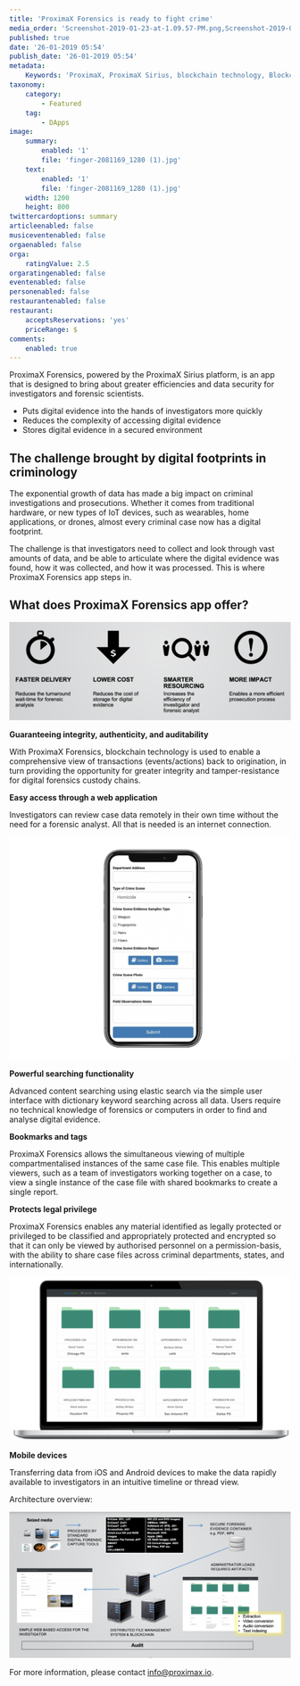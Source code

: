 ```yaml
---
title: 'ProximaX Forensics is ready to fight crime'
media_order: 'Screenshot-2019-01-23-at-1.09.57-PM.png,Screenshot-2019-01-08-at-5.59.41-PM.png,Screenshot-2019-01-08-at-8.44.34-PM.png,Screenshot-2019-01-08-at-4.53.15-PM.png'
published: true
date: '26-01-2019 05:54'
publish_date: '26-01-2019 05:54'
metadata:
    Keywords: 'ProximaX, ProximaX Sirius, blockchain technology, Blockchain powered, Blockchain protocol, Distributed ledger technology, DLT, dlt, Distributed ledger, Decentralized database, Decentralized database technology, Decentralized storage, Decentralized storage technology, Decentralized supply chain, Decentralized streaming, Integrated and distributed ledger technology, IaDLt, Peer-to-peer technology, Peer to peer streaming, Peer to peer, Consensus mechanism, Consensus protocol, Asymmetric encryption, Data encryption, Off-chain storage, Off-chain streaming, Distributed File Management System, DFMS, Super Contract, Immutability, Data encryption, Encrypted by default, Permissioned, Permission based, Tokenomics, Token economics, Crypto trading, Cryptocurrency, Supply chain, CSD, Central Securities Depository, STO, Security Token Offering, Decentralized supply chain, STO, Private blockchain, DAapps, Decentralized applications, Blockchain apps, Streaming Layer, Streaming Node, Storage Layer, Storage Node, Sharded Information, Sharded Data, Use Case, Use Cases, Blockchain Consensus, Consensus Protocol, Enterprise Solution, Enterprise Solutions, System Integration, Transparency, Immutability, Irreversibility, Traceability, Proof of Bandwidth, Proof of Conflation Aggregate, Proof of Storage, Encryption, Data Security, Data Privacy, Cyber Security, Hackers, Hacking, Nodes, Public Chain, Private Chain, Hybrid Chain, Public & Private Chain, Catapult, SDK, SDKs, Software Development Kits, Super Contract, Super Contracts, Smart Contract, Smart Contracts, Peer-to-Peer , Peer-to-Peer Storage, Software-as-a-Service, SaaS, Lon Wong, PSP, PeerStream, PeerStream Protocol, Anonymous streaming, New Economic Model, New Economic Model Foundation, 482.solutions, Ministry of Community Development UAE, Dragonfly  Fintech, Xarcade, Testnet, Test network, Mainnet, Main network, Tokenomics, Token Economics, XPX, Crypto Currency, Crypto Currencies, Crypto Exchange, Crypto Exchanges, Bitcoin, Zero trust, Escrow, Onchain escrow, Trustless swaps, Trustless, Onion routing, SIM Identity attestation, ProximaX KYC, KYC, Know Your Customer, Know Your Counter Party, Onboarding Customer, Customer Onboarding, Identity Management, Identity Management System, Identity Verification, Identity Authentication, Anti-Money Laundering, AML, RegTech, Regulation Tech, Regulation Technology, GDPR, General Data Protection Regulation, EU GDPR, European Union GDPR, European Union General Data Protection Regulation, Knowyourcustomer, Compliance system, Compliance systems, , ProximaX Suite, Office Suite, Office Collaboration, Workforce Collaboration, Collaboration, Real Time Collaboration, Office suite, word processing, Office collaboration, File sharing, Decentralized file sharing, Real Time Editing, Office Productivity, Productivity, Office Applications, Microsoft Office, Word Processor, Word Processing, Microsoft Word Spreadsheet, Spreadsheets, Excel, Microsoft Excel, Presentation, Presentations, Microsoft Powerpoint, Powerpoint, Keynote, Collabora Office, LibreOffice, Collabora Productivity, Collabora Productivity Ltd,'
taxonomy:
    category:
        - Featured
    tag:
        - DApps
image:
    summary:
        enabled: '1'
        file: 'finger-2081169_1280 (1).jpg'
    text:
        enabled: '1'
        file: 'finger-2081169_1280 (1).jpg'
    width: 1200
    height: 800
twittercardoptions: summary
articleenabled: false
musiceventenabled: false
orgaenabled: false
orga:
    ratingValue: 2.5
orgaratingenabled: false
eventenabled: false
personenabled: false
restaurantenabled: false
restaurant:
    acceptsReservations: 'yes'
    priceRange: $
comments:
    enabled: true
---
```


ProximaX Forensics, powered by the ProximaX Sirius platform, is an app that is designed to bring about greater efficiencies and data security for investigators and forensic scientists.

* Puts digital evidence into the hands of investigators more quickly
* Reduces the complexity of accessing digital evidence
* Stores digital evidence in a secured environment 


## The challenge brought by digital footprints in criminology 

The exponential growth of data has made a big impact on criminal investigations and prosecutions.  Whether it comes from traditional hardware, or new types of IoT devices, such as wearables, home applications, or drones, almost every criminal case now has a digital footprint.  

The challenge is that investigators need to collect and look through vast amounts of data, and be able to articulate where the digital evidence was found, how it was collected, and how it was processed.  This is where ProximaX Forensics app steps in.  

## What does ProximaX Forensics app offer?

![](Screenshot-2019-01-23-at-1.09.57-PM.png)

**Guaranteeing integrity, authenticity, and auditability**

With ProximaX Forensics, blockchain technology is used to enable a comprehensive view of transactions (events/actions) back to origination, in turn providing the opportunity for greater integrity and tamper-resistance for digital forensics custody chains.    

**Easy access through a web application**

Investigators can review case data remotely in their own time without the need for a forensic analyst.  All that is needed is an internet connection. 

![](Screenshot-2019-01-08-at-4.53.15-PM.png)


**Powerful searching functionality**

Advanced content searching using elastic search via the simple user interface with dictionary keyword searching across all data.  Users require no technical knowledge of forensics or computers in order to find and analyse digital evidence.

**Bookmarks and tags**

ProximaX Forensics allows the simultaneous viewing of multiple compartmentalised instances of the same case file. This enables multiple viewers, such as a team of investigators working together on a case, to view a single instance of the case file with shared bookmarks to create a single report.

**Protects legal privilege**

ProximaX Forensics enables any material identified as legally protected or privileged to be classified and appropriately protected and encrypted so that it can only be viewed by authorised personnel on a permission-basis, with the ability to share case files across criminal departments, states, and internationally.

![](Screenshot-2019-01-08-at-5.59.41-PM.png)

**Mobile devices** 

Transferring data from iOS and Android devices to make the data rapidly available to investigators in an intuitive timeline or thread view. 

Architecture overview: 

![](Screenshot-2019-01-08-at-8.44.34-PM.png)

For more information, please contact info@proximax.io.
